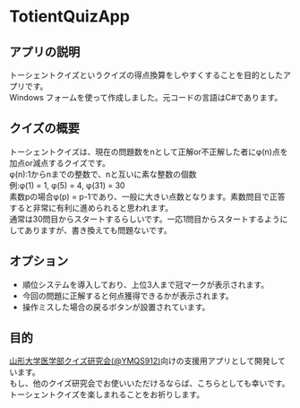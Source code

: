 # TotientQuizApp  
  
## アプリの説明  
トーシェントクイズというクイズの得点換算をしやすくすることを目的としたアプリです。  
Windows フォームを使って作成しました。元コードの言語はC#であります。  
  
## クイズの概要  
トーシェントクイズは、現在の問題数をnとして正解or不正解した者にφ(n)点を加点or減点するクイズです。  
φ(n):1からnまでの整数で、nと互いに素な整数の個数  
例:φ(1) = 1, φ(5) = 4, φ(31) = 30  
素数pの場合φ(p) = p-1であり、一般に大きい点数となります。素数問目で正答すると非常に有利に進められると思われます。  
通常は30問目からスタートするらしいです。一応1問目からスタートするようにしてありますが、書き換えても問題ないです。  
  
## オプション  
- 順位システムを導入しており、上位3人まで冠マークが表示されます。  
- 今回の問題に正解すると何点獲得できるかが表示されます。  
- 操作ミスした場合の戻るボタンが設置されています。
  
## 目的  
[山形大学医学部クイズ研究会(@YMQS912)](https://twitter.com/YMQS912)向けの支援用アプリとして開発しています。  
もし、他のクイズ研究会でお使いいただけるならば、こちらとしても幸いです。  
トーシェントクイズを楽しまれることをお祈りします。  
